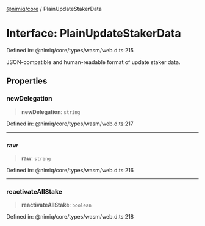 [@nimiq/core](../globals.md) / PlainUpdateStakerData

# Interface: PlainUpdateStakerData

Defined in: @nimiq/core/types/wasm/web.d.ts:215

JSON-compatible and human-readable format of update staker data.

## Properties

### newDelegation

> **newDelegation**: `string`

Defined in: @nimiq/core/types/wasm/web.d.ts:217

***

### raw

> **raw**: `string`

Defined in: @nimiq/core/types/wasm/web.d.ts:216

***

### reactivateAllStake

> **reactivateAllStake**: `boolean`

Defined in: @nimiq/core/types/wasm/web.d.ts:218
